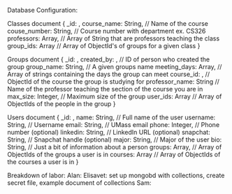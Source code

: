 Database Configuration:

Classes document
{
	_id: <ObjectId1>,
	course_name: String,  // Name of the course
	couse_number: String,  // Course number with department ex. CS326
    professors: Array, // Array of String that are professors teaching the class
    group_ids: Array // Array of ObjectId's of groups for a given class
}

Groups document
{
	_id: <ObjectId1>, 
	created_by: <ObjectId1>, // ID of person who created the group
	group_name: String, // A given groups name
    meeting_days: Array, // Array of strings containing the days the group can meet
    course_id: <ObjectId1>, // ObjectId of the course the group is studying for
    professor_name: String // Name of the professor teaching the section of the course you are in
    max_size: Integer, // Maximum size of the group
    user_ids: Array // Array of ObjectIds of the people in the group
}

Users document
{
	_id: <ObjectId1>,
	name: String,  // Full name of the user
	username: String, // Username
    email: String, // UMass email
    phone: Integer, // Phone number (optional)
    linkedin: String, // LinkedIn URL (optional)
    snapchat: String, // Snapchat handle (optional)
    major: String, // Major of the user
    bio: String, // Just a bit of information about a person
    groups: Array, // Array of ObjectIds of the groups a user is in
    courses: Array // Array of ObjectIds of the courses a user is in
}

Breakdown of labor:
Alan:
Elisavet: set up mongobd with collections, create secret file, example document of collections
Sam: